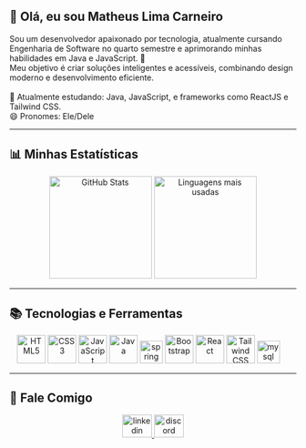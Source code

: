 <h2 align="left">👋 Olá, eu sou Matheus Lima Carneiro</h2>

<p align="left">
  Sou um desenvolvedor apaixonado por tecnologia, atualmente cursando Engenharia de Software no quarto semestre e aprimorando minhas habilidades em Java e JavaScript. 🚀<br>
  Meu objetivo é criar soluções inteligentes e acessíveis, combinando design moderno e desenvolvimento eficiente.<br><br>
  🌱 Atualmente estudando: Java, JavaScript, e frameworks como ReactJS e Tailwind CSS.<br>
  😄 Pronomes: Ele/Dele
</p>

---

<h2 align="left">📊 Minhas Estatísticas</h2>

<div align="center">
  <img src="https://github-readme-stats.vercel.app/api?username=MatheusLimaCarneiro&show_icons=true&theme=gotham&hide_title=true&random=123" height="180" alt="GitHub Stats" />
  <img src="https://github-readme-stats.vercel.app/api/top-langs/?username=MatheusLimaCarneiro&layout=compact&theme=gotham" height="180" alt="Linguagens mais usadas" />
</div>

---

<h2 align="left">📚 Tecnologias e Ferramentas</h2>

<div align="center">
  <img src="https://cdn.jsdelivr.net/gh/devicons/devicon/icons/html5/html5-original.svg" height="50" alt="HTML5" />
  <img src="https://cdn.jsdelivr.net/gh/devicons/devicon/icons/css3/css3-original.svg" height="50" alt="CSS3" />
  <img src="https://cdn.jsdelivr.net/gh/devicons/devicon/icons/javascript/javascript-original.svg" height="50" alt="JavaScript" />
  <img src="https://cdn.jsdelivr.net/gh/devicons/devicon/icons/java/java-original.svg" height="50" alt="Java" />
  <img src="https://cdn.jsdelivr.net/gh/devicons/devicon/icons/spring/spring-original.svg" height="40" alt="spring logo"  />
  <img src="https://cdn.jsdelivr.net/gh/devicons/devicon/icons/bootstrap/bootstrap-original.svg" height="50" alt="Bootstrap" />
  <img src="https://cdn.jsdelivr.net/gh/devicons/devicon/icons/react/react-original.svg" height="50" alt="React" />
  <img src="https://cdn.jsdelivr.net/gh/devicons/devicon/icons/tailwindcss/tailwindcss-original-wordmark.svg" height="50" alt="Tailwind CSS" />
  <img src="https://cdn.jsdelivr.net/gh/devicons/devicon/icons/mysql/mysql-original.svg" height="40" alt="mysql logo"  />
  <img width="12" />
</div>

---

<h2 align="left">💬 Fale Comigo</h2>

<div align="center">
  <a href="https://www.linkedin.com/in/matheus-lima-carneiro-b75579278/" target="_blank">
    <img src="https://raw.githubusercontent.com/maurodesouza/profile-readme-generator/master/src/assets/icons/social/linkedin/default.svg" width="52" height="40" alt="linkedin logo" />
  </a>
  <a href="https://discord.com/channels/matheuslimac2/" target="_blank">
    <img src="https://raw.githubusercontent.com/maurodesouza/profile-readme-generator/master/src/assets/icons/social/discord/default.svg" width="52" height="40" alt="discord logo" />
  </a>
</div>
